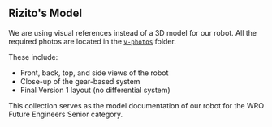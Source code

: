 ## Rizito's Model


We are using visual references instead of a 3D model for our robot. All the required photos are located in the [`v-photos`](./v-photos) folder.

These include:
- Front, back, top, and side views of the robot  
- Close-up of the gear-based system  
- Final Version 1 layout (no differential system)

This collection serves as the model documentation of our robot for the WRO Future Engineers Senior category.
